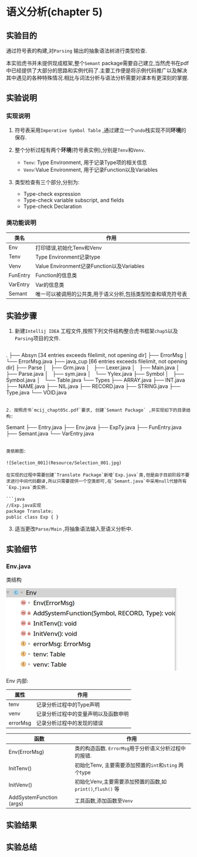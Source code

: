 # 语义分析(chapter 5)

## 实验目的

通过符号表的构建,对`Parsing` 输出的抽象语法树进行类型检查.

本实验虎书并未提供现成框架,整个`Semant` package需要自己建立,当然虎书在pdf中已经提供了大部分的思路和实例代码了.主要工作便是将示例代码推广以及解决其中遇见的各种特殊情况.相比与词法分析与语法分析需要对课本有更深刻的掌握.

## 实验说明

### 实现说明

1. 符号表采用`Imperative Symbol Table` ,通过建立一个`undo`栈实现不同**环境**的保存.
2. 整个分析过程有两个**环境**(符号表实例),分别是`Tenv`和`Venv`. 

   - `Tenv`: Type Environment, 用于记录Type项的相关信息
   - `Venv`:Value Environment, 用于记录Function以及Variables
3. 类型检查有三个部分,分别为:

   - Type-check expression
   - Type-check variable subscript, and fields
   - Type-check Declaration 


### 类功能说明

| 类名       | 作用                                     |
| -------- | -------------------------------------- |
| Env      | 打印错误,初始化Tenv和Venv                      |
| Tenv     | Type Environment记录type                 |
| Venv     | Value Environment记录Function以及Variables |
| FunEntry | Function的信息类                           |
| VarEntry | Var的信息类                                |
| Semant   | 唯一可以被调用的公共类,用于语义分析,包括类型检查和填充符号表        |



## 实验步骤

1. 新建`Intellij IDEA` 工程文件,按照下列文件结构整合虎书框架`chap5`以及`Parsing`项目的文件.


   ```
.
├── Absyn [34 entries exceeds filelimit, not opening dir]
├── ErrorMsg
│   └── ErrorMsg.java
├── java_cup [66 entries exceeds filelimit, not opening dir]
├── Parse
│   ├── Grm.java
│   ├── Lexer.java
│   ├── Main.java
│   ├── Parse.java
│   ├── sym.java
│   └── Yylex.java
├── Symbol
│   ├── Symbol.java
│   └── Table.java
└── Types
    ├── ARRAY.java
    ├── INT.java
    ├── NAME.java
    ├── NIL.java
    ├── RECORD.java
    ├── STRING.java
    ├── Type.java
    └── VOID.java
   ```

2. 按照虎书`mcij_chapt05c.pdf`要求, 创建`Semant Package` ,并实现如下的目录结构:

   ```
   Semant
   ├── Entry.java
   ├── Env.java
   ├── ExpTy.java
   ├── FunEntry.java
   ├── Semant.java
   └── VarEntry.java
   ```

   类依赖图:

   ![Selection_001](Resource/Selection_001.jpg)

   在实现的过程中需要创建`Translate Package`新增`Exp.java`类,但是由于目前阶段不要求进行中间代码翻译,所以只需要提供一个空类即可,在`Semant.java`中采用null代替所有`Exp.java`类实例.

   ```java
   //Exp.java实现
   package Translate;
   public class Exp { }
   ```

3. 适当更改`Parse/Main` ,将抽象语法输入至语义分析中.



##  实验细节

### Env.java

类结构

![Selection_007](Resource/Selection_007.jpg) 

Env 内部:

| 属性       | 作用                 |
| -------- | ------------------ |
| tenv     | 记录分析过程中的Type声明     |
| venv     | 记录分析过程中的变量声明以及函数申明 |
| errorMsg | 记录分析过程中的发现的错误      |

| 函数                       | 作用                                       |
| ------------------------ | ---------------------------------------- |
| Env(ErrorMsg)            | 类的构造函数. `ErrorMsg`用于分析语义分析过程中的报错.        |
| InitTenv()               | 初始化Tenv, 主要需要添加预置的`int`和`sting` 两个type   |
| InitVenv()               | 初始化Venv,主要需要添加预置的函数,如`print()`,`flush()` 等 |
| AddSystemFunction (args) | 工具函数,添加函数至`Venv`                         |

## 实验结果

## 实验总结

